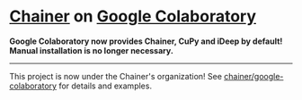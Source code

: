 # [Chainer](https://docs.chainer.org/en/latest/) on [Google Colaboratory](https://colab.research.google.com/)

**Google Colaboratory now provides Chainer, CuPy and iDeep by default! Manual installation is no longer necessary.**

----

This project is now under the Chainer's organization!
See [chainer/google-colaboratory](https://github.com/chainer/google-colaboratory) for details and examples.
